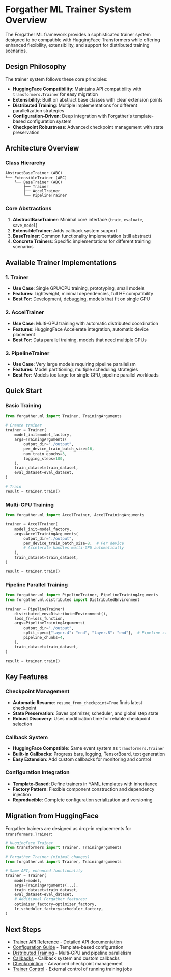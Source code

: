 # Forgather ML Trainer System Overview

The Forgather ML framework provides a sophisticated trainer system designed to be compatible with HuggingFace Transformers while offering enhanced flexibility, extensibility, and support for distributed training scenarios.

## Design Philosophy

The trainer system follows these core principles:

- **HuggingFace Compatibility**: Maintains API compatibility with `transformers.Trainer` for easy migration
- **Extensibility**: Built on abstract base classes with clear extension points
- **Distributed Training**: Multiple implementations for different parallelization strategies
- **Configuration-Driven**: Deep integration with Forgather's template-based configuration system
- **Checkpoint Robustness**: Advanced checkpoint management with state preservation

## Architecture Overview

### Class Hierarchy

```
AbstractBaseTrainer (ABC)
└── ExtensibleTrainer (ABC)
    └── BaseTrainer (ABC)
        ├── Trainer
        ├── AccelTrainer 
        └── PipelineTrainer
```

### Core Abstractions

1. **AbstractBaseTrainer**: Minimal core interface (`train`, `evaluate`, `save_model`)
2. **ExtensibleTrainer**: Adds callback system support
3. **BaseTrainer**: Common functionality implementation (still abstract)
4. **Concrete Trainers**: Specific implementations for different training scenarios

## Available Trainer Implementations

### 1. Trainer
- **Use Case**: Single GPU/CPU training, prototyping, small models
- **Features**: Lightweight, minimal dependencies, full HF compatibility
- **Best For**: Development, debugging, models that fit on single GPU

### 2. AccelTrainer
- **Use Case**: Multi-GPU training with automatic distributed coordination
- **Features**: HuggingFace Accelerate integration, automatic device placement
- **Best For**: Data parallel training, models that need multiple GPUs

### 3. PipelineTrainer
- **Use Case**: Very large models requiring pipeline parallelism
- **Features**: Model partitioning, multiple scheduling strategies
- **Best For**: Models too large for single GPU, pipeline parallel workloads

## Quick Start

### Basic Training
```python
from forgather.ml import Trainer, TrainingArguments

# Create trainer
trainer = Trainer(
    model_init=model_factory,
    args=TrainingArguments(
        output_dir="./output",
        per_device_train_batch_size=16,
        num_train_epochs=3,
        logging_steps=100,
    ),
    train_dataset=train_dataset,
    eval_dataset=eval_dataset,
)

# Train
result = trainer.train()
```

### Multi-GPU Training
```python
from forgather.ml import AccelTrainer, AccelTrainingArguments

trainer = AccelTrainer(
    model_init=model_factory,
    args=AccelTrainingArguments(
        output_dir="./output",
        per_device_train_batch_size=8,  # Per device
        # Accelerate handles multi-GPU automatically
    ),
    train_dataset=train_dataset,
)

result = trainer.train()
```

### Pipeline Parallel Training
```python
from forgather.ml import PipelineTrainer, PipelineTrainingArguments
from forgather.ml.distributed import DistributedEnvironment

trainer = PipelineTrainer(
    distributed_env=DistributedEnvironment(),
    loss_fn=loss_function,
    args=PipelineTrainingArguments(
        output_dir="./output",
        split_spec={"layer.4": "end", "layer.8": "end"},  # Pipeline stages
        pipeline_chunks=4,
    ),
    train_dataset=train_dataset,
)

result = trainer.train()
```

## Key Features

### Checkpoint Management
- **Automatic Resume**: `resume_from_checkpoint=True` finds latest checkpoint
- **State Preservation**: Saves optimizer, scheduler, and global step state
- **Robust Discovery**: Uses modification time for reliable checkpoint selection

### Callback System
- **HuggingFace Compatible**: Same event system as `transformers.Trainer`
- **Built-in Callbacks**: Progress bars, logging, TensorBoard, text generation
- **Easy Extension**: Add custom callbacks for monitoring and control

### Configuration Integration
- **Template-Based**: Define trainers in YAML templates with inheritance
- **Factory Pattern**: Flexible component construction and dependency injection
- **Reproducible**: Complete configuration serialization and versioning

## Migration from HuggingFace

Forgather trainers are designed as drop-in replacements for `transformers.Trainer`:

```python
# HuggingFace Trainer
from transformers import Trainer, TrainingArguments

# Forgather Trainer (minimal changes)
from forgather.ml import Trainer, TrainingArguments

# Same API, enhanced functionality
trainer = Trainer(
    model=model,
    args=TrainingArguments(...),
    train_dataset=train_dataset,
    eval_dataset=eval_dataset,
    # Additional Forgather features:
    optimizer_factory=optimizer_factory,
    lr_scheduler_factory=scheduler_factory,
)
```

## Next Steps

- [Trainer API Reference](api-reference.md) - Detailed API documentation
- [Configuration Guide](configuration.md) - Template-based configuration
- [Distributed Training](distributed-training.md) - Multi-GPU and pipeline parallelism
- [Callbacks](callbacks.md) - Callback system and custom callbacks
- [Checkpointing](checkpointing.md) - Advanced checkpoint management
- [Trainer Control](trainer-control.md) - External control of running training jobs